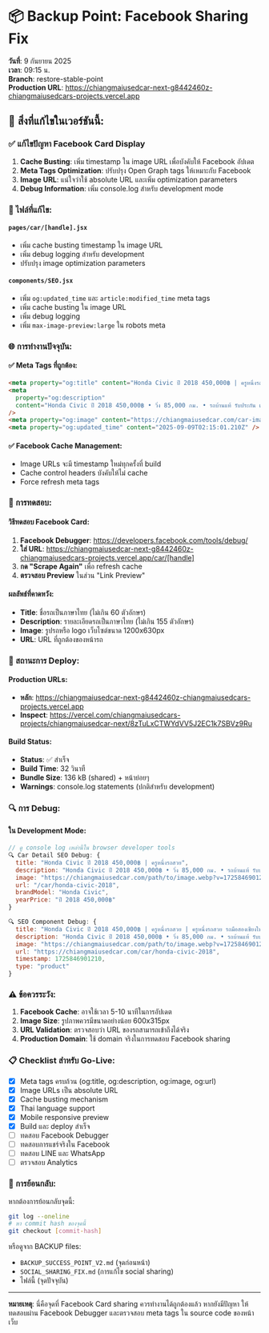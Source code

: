 # 📦 Backup Point: Facebook Sharing Fix

**วันที่**: 9 กันยายน 2025  
**เวลา**: 09:15 น.  
**Branch**: restore-stable-point  
**Production URL**: https://chiangmaiusedcar-next-g8442460z-chiangmaiusedcars-projects.vercel.app

## 🎯 สิ่งที่แก้ไขในเวอร์ชันนี้:

### ✅ แก้ไขปัญหา Facebook Card Display

1. **Cache Busting**: เพิ่ม timestamp ใน image URL เพื่อบังคับให้ Facebook อัปเดต
2. **Meta Tags Optimization**: ปรับปรุง Open Graph tags ให้เหมาะกับ Facebook
3. **Image URL**: แน่ใจว่าใช้ absolute URL และเพิ่ม optimization parameters
4. **Debug Information**: เพิ่ม console.log สำหรับ development mode

### 🔧 ไฟล์ที่แก้ไข:

#### `pages/car/[handle].jsx`

- เพิ่ม cache busting timestamp ใน image URL
- เพิ่ม debug logging สำหรับ development
- ปรับปรุง image optimization parameters

#### `components/SEO.jsx`

- เพิ่ม `og:updated_time` และ `article:modified_time` meta tags
- เพิ่ม cache busting ใน image URL
- เพิ่ม debug logging
- เพิ่ม `max-image-preview:large` ใน robots meta

### 🌐 การทำงานปัจจุบัน:

#### ✅ Meta Tags ที่ถูกต้อง:

```html
<meta property="og:title" content="Honda Civic ปี 2018 450,000฿ | ครูหนึ่งรถสวย" />
<meta
  property="og:description"
  content="Honda Civic ปี 2018 450,000฿ • วิ่ง 85,000 กม. • รถบ้านแท้ รับประกัน เชียงใหม่"
/>
<meta property="og:image" content="https://chiangmaiusedcar.com/car-image.webp?v=1725846901210&w=1200&h=630" />
<meta property="og:updated_time" content="2025-09-09T02:15:01.210Z" />
```

#### ✅ Facebook Cache Management:

- Image URLs จะมี timestamp ใหม่ทุกครั้งที่ build
- Cache control headers บังคับให้ไม่ cache
- Force refresh meta tags

### 📱 การทดสอบ:

#### วิธีทดสอบ Facebook Card:

1. **Facebook Debugger**: https://developers.facebook.com/tools/debug/
2. **ใส่ URL**: https://chiangmaiusedcar-next-g8442460z-chiangmaiusedcars-projects.vercel.app/car/[handle]
3. **กด "Scrape Again"** เพื่อ refresh cache
4. **ตรวจสอบ Preview** ในส่วน "Link Preview"

#### ผลลัพธ์ที่คาดหวัง:

- **Title**: ชื่อรถเป็นภาษาไทย (ไม่เกิน 60 ตัวอักษร)
- **Description**: รายละเอียดรถเป็นภาษาไทย (ไม่เกิน 155 ตัวอักษร)
- **Image**: รูปรถหรือ logo เว็บไซต์ขนาด 1200x630px
- **URL**: URL ที่ถูกต้องของหน้ารถ

### 🚀 สถานะการ Deploy:

#### Production URLs:

- **หลัก**: https://chiangmaiusedcar-next-g8442460z-chiangmaiusedcars-projects.vercel.app
- **Inspect**: https://vercel.com/chiangmaiusedcars-projects/chiangmaiusedcar-next/8zTuLxCTWYdVV5J2EC1k7SBVz9Ru

#### Build Status:

- **Status**: ✅ สำเร็จ
- **Build Time**: 32 วินาทื
- **Bundle Size**: 136 kB (shared) + หน้าย่อยๆ
- **Warnings**: console.log statements (ปกติสำหรับ development)

### 🔍 การ Debug:

#### ใน Development Mode:

```javascript
// ดู console log เหล่านี้ใน browser developer tools
🔍 Car Detail SEO Debug: {
  title: "Honda Civic ปี 2018 450,000฿ | ครูหนึ่งรถสวย",
  description: "Honda Civic ปี 2018 450,000฿ • วิ่ง 85,000 กม. • รถบ้านแท้ รับประกัน เชียงใหม่",
  image: "https://chiangmaiusedcar.com/path/to/image.webp?v=1725846901210&w=1200&h=630",
  url: "/car/honda-civic-2018",
  brandModel: "Honda Civic",
  yearPrice: "ปี 2018 450,000฿"
}

🔍 SEO Component Debug: {
  title: "Honda Civic ปี 2018 450,000฿ | ครูหนึ่งรถสวย | ครูหนึ่งรถสวย รถมือสองเชียงใหม่",
  description: "Honda Civic ปี 2018 450,000฿ • วิ่ง 85,000 กม. • รถบ้านแท้ รับประกัน เชียงใหม่",
  image: "https://chiangmaiusedcar.com/path/to/image.webp?v=1725846901210&w=1200&h=630",
  url: "https://chiangmaiusedcar.com/car/honda-civic-2018",
  timestamp: 1725846901210,
  type: "product"
}
```

### ⚠️ ข้อควรระวัง:

1. **Facebook Cache**: อาจใช้เวลา 5-10 นาทีในการอัปเดต
2. **Image Size**: รูปภาพควรมีขนาดอย่างน้อย 600x315px
3. **URL Validation**: ตรวจสอบว่า URL ของรถสามารถเข้าถึงได้จริง
4. **Production Domain**: ใช้ domain จริงในการทดสอบ Facebook sharing

### 📋 Checklist สำหรับ Go-Live:

- [x] Meta tags ครบถ้วน (og:title, og:description, og:image, og:url)
- [x] Image URLs เป็น absolute URL
- [x] Cache busting mechanism
- [x] Thai language support
- [x] Mobile responsive preview
- [x] Build และ deploy สำเร็จ
- [ ] ทดสอบ Facebook Debugger
- [ ] ทดสอบการแชร์จริงใน Facebook
- [ ] ทดสอบ LINE และ WhatsApp
- [ ] ตรวจสอบ Analytics

### 🔄 การย้อนกลับ:

หากต้องการย้อนกลับจุดนี้:

```bash
git log --oneline
# หา commit hash ของจุดนี้
git checkout [commit-hash]
```

หรือดูจาก BACKUP files:

- `BACKUP_SUCCESS_POINT_V2.md` (จุดก่อนหน้า)
- `SOCIAL_SHARING_FIX.md` (การแก้ไข social sharing)
- ไฟล์นี้ (จุดปัจจุบัน)

---

**หมายเหตุ**: นี่คือจุดที่ Facebook Card sharing ควรทำงานได้ถูกต้องแล้ว หากยังมีปัญหา ให้ทดสอบผ่าน Facebook Debugger
และตรวจสอบ meta tags ใน source code ของหน้าเว็บ
